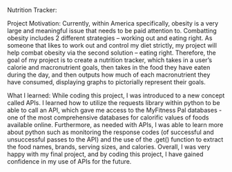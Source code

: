 Nutrition Tracker:

Project Motivation:
Currently, within America specifically, obesity is a very large and meaningful issue that needs to be paid attention to. Combatting obesity includes 2 different strategies – working out and eating right. As someone that likes to work out and control my diet strictly, my project will help combat obesity via the second solution – eating right. Therefore, the goal of my project is to create a nutrition tracker, which takes in a user’s calorie and macronutrient goals, then takes in the food they have eaten during the day, and then outputs how much of each macronutrient they have consumed, displaying graphs to pictorially represent their goals. 

What I learned:
While coding this project, I was introduced to a new concept called APIs. I learned how to utilize the requests library within python to be able to call an API, which gave me access to the MyFitness Pal databases - one of the most comprehensive databases for calorific values of foods available online. Furthermore, as needed with APIs, I was able to learn more about python such as monitoring the response codes (of successful and unsuccessful passes to the API) and the use of the .get() function to extract the food names, brands, serving sizes, and calories. Overall, I was very happy with my final project, and by coding this project, I have gained confidence in my use of APIs for the future.
